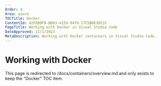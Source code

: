 ```yaml
---
Order: 4
Area: azure
TOCTitle: Docker
ContentId: 42F8B9F8-BD03-4159-9479-17C5BDE30531
PageTitle: Working with Docker in Visual Studio Code
DateApproved: 11/1/2023
MetaDescription: Working with Docker containers in Visual Studio Code.
---
```

# Working with Docker

This page is redirected to /docs/containers/overview.md and only exists to keep the "Docker" TOC item.
